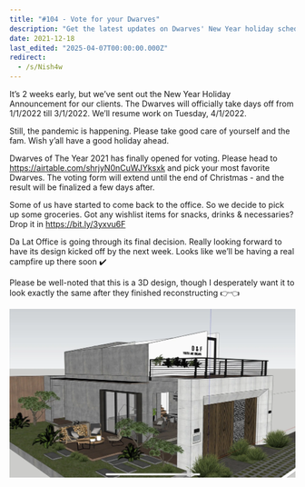 ```yaml
---
title: "#104 - Vote for your Dwarves"
description: "Get the latest updates on Dwarves' New Year holiday schedule, voting for Dwarves of The Year 2021, office returns, and Da Lat design plans."
date: 2021-12-18
last_edited: "2025-04-07T00:00:00.000Z"
redirect:
  - /s/Nish4w
---
```


It’s 2 weeks early, but we’ve sent out the New Year Holiday Announcement for our clients. The Dwarves will officially take days off from 1/1/2022 till 3/1/2022. We’ll resume work on Tuesday, 4/1/2022.

Still, the pandemic is happening. Please take good care of yourself and the fam. Wish y’all have a good holiday ahead.

Dwarves of The Year 2021 has finally opened for voting. Please head to <https://airtable.com/shrjyN0nCuWJYksxk> and pick your most favorite Dwarves. The voting form will extend until the end of Christmas - and the result will be finalized a few days after.

Some of us have started to come back to the office. So we decide to pick up some groceries. Got any wishlist items for snacks, drinks & necessaries? Drop it in <https://bit.ly/3yxvu6F>

Da Lat Office is going through its final decision. Really looking forward to have its design kicked off by the next week. Looks like we’ll be having a real campfire up there soon ✔️

Please be well-noted that this is a 3D design, though I desperately want it to look exactly the same after they finished reconstructing 👉👈

![](assets/notion-image-1744007409701-whmco.webp)

